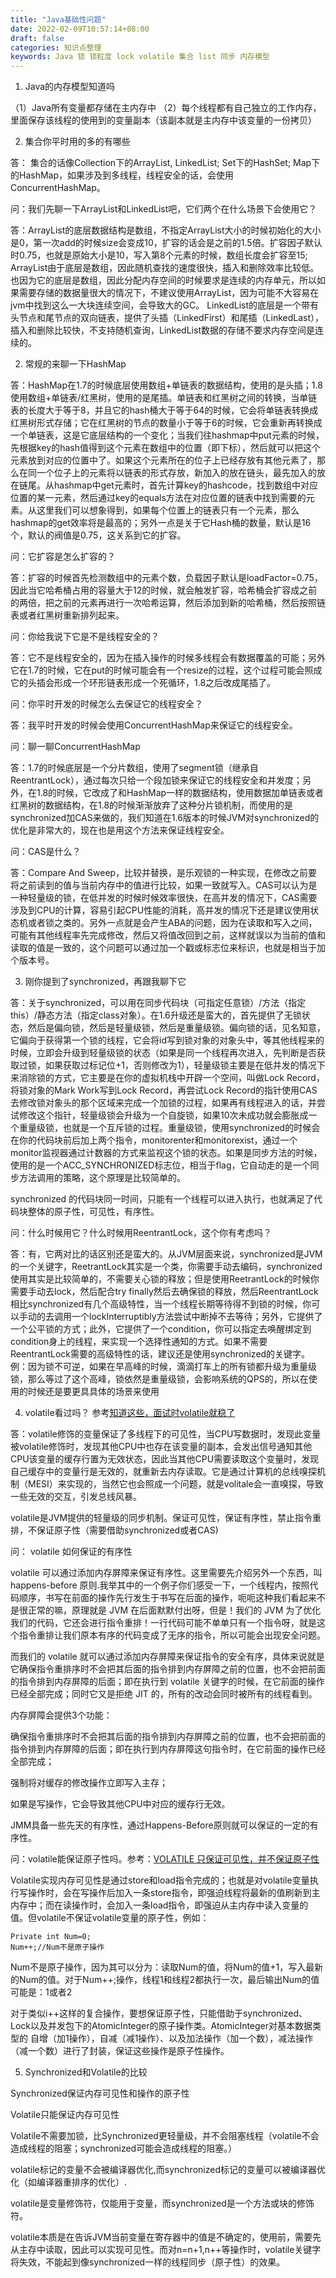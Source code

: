 ```yaml
---
title: "Java基础性问题"
date: 2022-02-09T10:57:14+08:00
draft: false
categories: 知识点整理
keywords: Java 锁 锁粒度 lock volatile 集合 list 同步 内存模型
---
```


1. Java的内存模型知道吗

 （1）Java所有变量都存储在主内存中
 （2）每个线程都有自己独立的工作内存，里面保存该线程的使用到的变量副本（该副本就是主内存中该变量的一份拷贝）

2. 集合你平时用的多的有哪些

答： 集合的话像Collection下的ArrayList, LinkedList; Set下的HashSet; Map下的HashMap，如果涉及到多线程，线程安全的话，会使用ConcurrentHashMap。

问：我们先聊一下ArrayList和LinkedList吧，它们两个在什么场景下会使用它？

答：ArrayList的底层数据结构是数组，不指定ArrayList大小的时候初始化的大小是0，第一次add的时候size会变成10，扩容的话会是之前的1.5倍。扩容因子默认时0.75，也就是原始大小是10，写入第8个元素的时候，数组长度会扩容至15; ArrayList由于底层是数组，因此随机查找的速度很快，插入和删除效率比较低。也因为它的底层是数组，因此分配内存空间的时候要求是连续的内存单元，所以如果需要存储的数据量很大的情况下，不建议使用ArrayList，因为可能不大容易在jvm中找到这么一大块连续空间，会导致大的GC。 LinkedList的底层是一个带有头节点和尾节点的双向链表，提供了头插（LinkedFirst）和尾插（LinkedLast），插入和删除比较快，不支持随机查询，LinkedList数据的存储不要求内存空间是连续的。

2. 常规的来聊一下HashMap

答：HashMap在1.7的时候底层使用数组+单链表的数据结构，使用的是头插；1.8使用数组+单链表/红黑树，使用的是尾插。单链表和红黑树之间的转换，当单链表的长度大于等于8，并且它的hash桶大于等于64的时候，它会将单链表转换成红黑树形式存储；它在红黑树的节点的数量小于等于6的时候，它会重新再转换成一个单链表，这是它底层结构的一个变化；当我们往hashmap中put元素的时候，先根据key的hash值得到这个元素在数组中的位置（即下标），然后就可以把这个元素放到对应的位置中了。如果这个元素所在的位子上已经存放有其他元素了，那么在同一个位子上的元素将以链表的形式存放，新加入的放在链头，最先加入的放在链尾。从hashmap中get元素时，首先计算key的hashcode，找到数组中对应位置的某一元素，然后通过key的equals方法在对应位置的链表中找到需要的元素。从这里我们可以想象得到，如果每个位置上的链表只有一个元素，那么hashmap的get效率将是最高的；另外一点是关于它Hash桶的数量，默认是16个，默认的阀值是0.75，这关系到它的扩容。

问：它扩容是怎么扩容的？

答：扩容的时候首先检测数组中的元素个数，负载因子默认是loadFactor=0.75，因此当它哈希桶占用的容量大于12的时候，就会触发扩容，哈希桶会扩容成之前的两倍，把之前的元素再进行一次哈希运算，然后添加到新的哈希桶，然后按照链表或者红黑树重新排列起来。

问：你给我说下它是不是线程安全的？

答：它不是线程安全的，因为在插入操作的时候多线程会有数据覆盖的可能；另外它在1.7的时候，它在put的时候可能会有一个resize的过程，这个过程可能会照成它的头插会形成一个环形链表形成一个死循环，1.8之后改成尾插了。

问：你平时开发的时候怎么去保证它的线程安全？

答：我平时开发的时候会使用ConcurrentHashMap来保证它的线程安全。

问：聊一聊ConcurrentHashMap


答：1.7的时候底层是一个分片数组，使用了segment锁（继承自ReentrantLock），通过每次只给一个段加锁来保证它的线程安全和并发度；另外，在1.8的时候，它改成了和HashMap一样的数据结构，使用数据加单链表或者红黑树的数据结构，在1.8的时候渐渐放弃了这种分片锁机制，而使用的是synchronized加CAS来做的，我们知道在1.6版本的时候JVM对synchronized的优化是非常大的，现在也是用这个方法来保证线程安全。


问：CAS是什么？

答：Compare And Sweep，比较并替换，是乐观锁的一种实现，在修改之前要将之前读到的值与当前内存中的值进行比较，如果一致就写入。CAS可以认为是一种轻量级的锁，在低并发的时候时候效率很快，在高并发的情况下，CAS需要涉及到CPU的计算，容易引起CPU性能的消耗，高并发的情况下还是建议使用状态机或者锁之类的。另外一点就是会产生ABA的问题，因为在读取和写入之间，可能有其他线程率先完成修改，然后又将值改回到之前，这样就误以为当前的值和读取的值是一致的，这个问题可以通过加一个戳或标志位来标识，也就是相当于加个版本号。

3. 刚你提到了synchronized，再跟我聊下它

答：关于synchronized，可以用在同步代码块（可指定任意锁）/方法（指定this）/静态方法（指定class对象）。在1.6升级还是蛮大的，首先提供了无锁状态，然后是偏向锁，然后是轻量级锁，然后是重量级锁。偏向锁的话，见名知意，它偏向于获得第一个锁的线程，它会将id写到锁对象的对象头中，等其他线程来的时候，立即会升级到轻量级锁的状态（如果是同一个线程再次进入，先判断是否获取过锁，如果获取过标记位+1，否则修改为1），轻量级锁主要是在低并发的情况下来消除锁的方式，它主要是在你的虚拟机栈中开辟一个空间，叫做Lock Record，将锁对象的Mark Work写到Lock Record，再尝试Lock Record的指针使用CAS去修改锁对象头的那个区域来完成一个加锁的过程，如果再有线程进入的话，并尝试修改这个指针，轻量级锁会升级为一个自旋锁，如果10次未成功就会膨胀成一个重量级锁，也就是一个互斥锁的过程。重量级锁，使用synchronized的时候会在你的代码块前后加上两个指令，monitorenter和monitorexist，通过一个monitor监视器通过计数器的方式来监视这个锁的状态。如果是同步方法的时候，使用的是一个ACC_SYNCHRONIZED标志位，相当于flag，它自动走的是一个同步方法调用的策略，这个原理是比较简单的。

synchronized 的代码块同一时间，只能有一个线程可以进入执行，也就满足了代码块整体的原子性，可见性，有序性。

问：什么时候用它？什么时候用ReentrantLock，这个你有考虑吗？

答：有，它两对比的话区别还是蛮大的。从JVM层面来说，synchronized是JVM的一个关键字，ReetrantLock其实是一个类，你需要手动去编码，synchronized使用其实是比较简单的，不需要关心锁的释放；但是使用ReetrantLock的时候你需要手动去lock，然后配合try finally然后去确保锁的释放，然后ReentrantLock相比synchronized有几个高级特性，当一个线程长期等待得不到锁的时候，你可以手动的去调用一个lockInterruptibly方法尝试中断掉不去等待；另外，它提供了一个公平锁的方式；此外，它提供了一个condition，你可以指定去唤醒绑定到condition身上的线程，来实现一个选择性通知的方式。如果不需要ReentrantLock需要的高级特性的话，建议还是使用synchronized的关键字。 例：因为锁不可逆，如果在早高峰的时候，滴滴打车上的所有锁都升级为重量级锁，那么等过了这个高峰，锁依然是重量级锁，会影响系统的QPS的，所以在使用的时候还是要更具具体的场景来使用

4. volatile看过吗？ 参考[知道这些，面试时volatile就稳了](https://segmentfault.com/a/1190000022949468)

答：volatile修饰的变量保证了多线程下的可见性，当CPU写数据时，发现此变量被volatile修饰时，发现其他CPU中也存在该变量的副本，会发出信号通知其他CPU该变量的缓存行置为无效状态，因此当其他CPU需要读取这个变量时，发现自己缓存中的变量行是无效的，就重新去内存读取。它是通过计算机的总线嗅探机制（MESI）来实现的，当然它也会照成一个问题，就是volitale会一直嗅探，导致一些无效的交互，引发总线风暴。

volatile是JVM提供的轻量级的同步机制。保证可见性，保证有序性，禁止指令重排，不保证原子性（需要借助synchronized或者CAS)

问： volatile 如何保证的有序性

volatile 可以通过添加内存屏障来保证有序性。这里需要先介绍另外一个东西，叫 happens-before 原则.我举其中的一个例子你们感受一下，一个线程内，按照代码顺序，书写在前面的操作先行发生于书写在后面的操作，呃呃这种我们看起来不是很正常的嘛，原理就是 JVM 在后面默默付出呀，但是！我们的 JVM 为了优化我们的代码，它还会进行指令重排！一行代码可能不单单只有一个指令呀，就是这个指令重排让我们原本有序的代码变成了无序的指令，所以可能会出现安全问题。

而我们的 volatile 就可以通过添加内存屏障来保证指令的安全有序，具体来说就是它确保指令重排序时不会把其后面的指令排到内存屏障之前的位置，也不会把前面的指令排到内存屏障的后面；即在执行到 volatile 关键字的时候，在它前面的操作已经全部完成；同时它又是拒绝 JIT 的，所有的改动会同时被所有的线程看到。

内存屏障会提供3个功能：

确保指令重排序时不会把其后面的指令排到内存屏障之前的位置，也不会把前面的指令排到内存屏障的后面；即在执行到内存屏障这句指令时，在它前面的操作已经全部完成；

强制将对缓存的修改操作立即写入主存；

如果是写操作，它会导致其他CPU中对应的缓存行无效。

JMM具备一些先天的有序性，通过Happens-Before原则就可以保证的一定的有序性。

问：volatile能保证原子性吗。参考：[VOLATILE 只保证可见性，并不保证原子性](https://blog.csdn.net/buyaoshuohua1/article/details/95768139)

Volatile实现内存可见性是通过store和load指令完成的；也就是对volatile变量执行写操作时，会在写操作后加入一条store指令，即强迫线程将最新的值刷新到主内存中；而在读操作时，会加入一条load指令，即强迫从主内存中读入变量的值。但volatile不保证volatile变量的原子性，例如：

```
Private int Num=0;
Num++;//Num不是原子操作
```

Num不是原子操作，因为其可以分为：读取Num的值，将Num的值+1，写入最新的Num的值。对于Num++;操作，线程1和线程2都执行一次，最后输出Num的值可能是：1或者2

对于类似i++这样的复合操作，要想保证原子性，只能借助于synchronized、Lock以及并发包下的AtomicInteger的原子操作类。AtomicInteger对基本数据类型的 自增（加1操作），自减（减1操作）、以及加法操作（加一个数），减法操作（减一个数）进行了封装，保证这些操作是原子性操作。

5. Synchronized和Volatile的比较

Synchronized保证内存可见性和操作的原子性

Volatile只能保证内存可见性

Volatile不需要加锁，比Synchronized更轻量级，并不会阻塞线程（volatile不会造成线程的阻塞；synchronized可能会造成线程的阻塞。）

volatile标记的变量不会被编译器优化,而synchronized标记的变量可以被编译器优化（如编译器重排序的优化）.

volatile是变量修饰符，仅能用于变量，而synchronized是一个方法或块的修饰符。

volatile本质是在告诉JVM当前变量在寄存器中的值是不确定的，使用前，需要先从主存中读取，因此可以实现可见性。而对n=n+1,n++等操作时，volatile关键字将失效，不能起到像synchronized一样的线程同步（原子性）的效果。